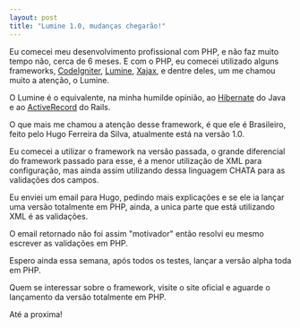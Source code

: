 ```yaml
---
layout: post
title: "Lumine 1.0, mudanças chegarão!"
---
```


Eu comecei meu desenvolvimento profissional com PHP, e não faz muito tempo não, cerca de 6 meses. E com o PHP, eu comecei utilizado alguns frameworks, [CodeIgniter](http://codeigniter.com/), [Lumine](http://www.hufersil.com.br/documentacao/apresentacao), [Xajax](http://xajaxproject.org/), e dentre deles, um me chamou muito a atenção, o Lumine.

O Lumine é o equivalente, na minha humilde opinião, ao [Hibernate](http://www.hibernate.org/) do Java e ao [ActiveRecord](http://api.rubyonrails.org/classes/ActiveRecord/Base.html) do Rails.

O que mais me chamou a atenção desse framework, é que ele é Brasileiro, feito pelo Hugo Ferreira da Silva, atualmente está na versão 1.0.

Eu comecei a utilizar o framework na versão passada, o grande diferencial do framework passado para esse, é a menor utilização de XML para configuração, mas ainda assim utilizando dessa linguagem CHATA para as validações dos campos.

Eu enviei um email para Hugo, pedindo mais explicações e se ele ia lançar uma versão totalmente em PHP, ainda, a unica parte que está utilizando XML é as validações.

O email retornado não foi assim "motivador" então resolvi eu mesmo escrever as validações em PHP.

Espero ainda essa semana, após todos os testes, lançar a versão alpha toda em PHP.

Quem se interessar sobre o framework, visite o site oficial e aguarde o lançamento da versão totalmente em PHP.

Até a proxima!
